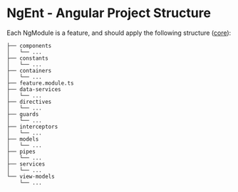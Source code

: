 # NgEnt - Angular Project Structure

Each NgModule is a feature, and should apply the following structure ([core](./src/app/core)):

```
├── components
│   └── ...
├── constants
│   └── ...
├── containers
│   └── ...
├── feature.module.ts
├── data-services
│   └── ...
├── directives
│   └── ...
├── guards
│   └── ...
├── interceptors
│   └── ...
├── models
│   └── ...
├── pipes
│   └── ...
├── services
│   └── ...
└── view-models
    └── ...
```
